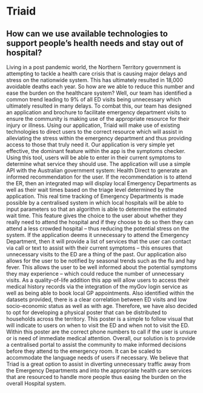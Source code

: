 # Triaid

<H2>How can we use available technologies to support people’s health needs and stay out of hospital?</H2>


Living in a post pandemic world, the Northern Territory government is attempting to tackle a health care crisis that is causing major delays and stress on the nationwide system. This has ultimately resulted in 18,000 avoidable deaths each year. 
So how are we able to reduce this number and ease the burden on the healthcare system? 
Well, our team has identified a common trend leading to 9% of all ED visits being unnecessary which ultimately resulted in many delays. To combat this, our team has designed an application and brochure to facilitate emergency department visits to ensure the community is making use of the appropriate resource for their injury or illness. Using our application, Triaid will make use of existing technologies to direct users to the correct resource which will assist in alleviating the stress within the emergency department and thus providing access to those that truly need it. Our application is very simple yet effective, the dominant feature within the app is the symptoms checker. 
Using this tool, users will be able to enter in their current symptoms to determine what service they should use. The application will use a simple API with the Australian government system: Health Direct to generate an informed recommendation for the user. If the recommendation is to attend the ER, then an integrated map will display local Emergency Departments as well as their wait times based on the triage level determined by the application. This real time tracking of Emergency Departments is made possible by a centralised system in which local hospitals will be able to input parameters so that an algorithm is able to determine the estimated wait time. This feature gives the choice to the user about whether they really need to attend the hospital and if they choose to do so then they can attend a less crowded hospital – thus reducing the potential stress on the system. If the application deems it unnecessary to attend the Emergency Department, then it will provide a list of services that the user can contact via call or text to assist with their current symptoms – this ensures that unnecessary visits to the ED are a thing of the past. Our application also allows for the user to be notified by seasonal trends such as the flu and hay fever. This allows the user to be well informed about the potential symptoms they may experience – which could reduce the number of unnecessary visits. As a quality-of-life addition this app will allow users to access their medical history records via the integration of the myGov login service as well as being able to book local GP appointments.
Also identified within the datasets provided, there is a clear correlation between ED visits and low socio-economic status as well as with age. Therefore, we have also decided to opt for developing a physical poster that can be distributed to households across the territory. This poster is a simple to follow visual that will indicate to users on when to visit the ED and when not to visit the ED. Within this poster are the correct phone numbers to call if the user is unsure or is need of immediate medical attention. 
Overall, our solution is to provide a centralised portal to assist the community to make informed decisions before they attend to the emergency room. It can be scaled to accommodate the language needs of users if necessary. We believe that Triad is a great option to assist in diverting unnecessary traffic away from the Emergency Departments and into the appropriate health care services that are resourced to handle more people thus easing the burden on the overall Hospital system. 
